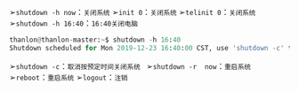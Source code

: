 ➢`shutdown -h now`：`关闭系统`
➢`init 0`：`关闭系统`
➢`telinit 0`：`关闭系统`
➢`shutdown -h 16:40`：`16:40关闭电脑`
```py
thanlon@thanlon-master:~$ shutdown -h 16:40
Shutdown scheduled for Mon 2019-12-23 16:40:00 CST, use 'shutdown -c' to cancel.
```
➢`shutdown -c`：`取消按预定时间关闭系统 `
➢`shutdown -r  now`：`重启系统`
➢`reboot`：`重启系统`
➢`logout`：`注销`
